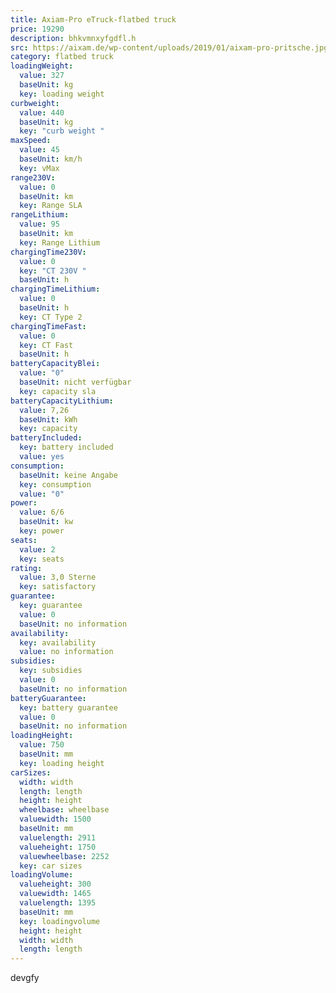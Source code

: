 ```yaml
---
title: Axiam-Pro eTruck-flatbed truck
price: 19290
description: bhkvmnxyfgdfl.h
src: https://aixam.de/wp-content/uploads/2019/01/aixam-pro-pritsche.jpg
category: flatbed truck
loadingWeight:
  value: 327
  baseUnit: kg
  key: loading weight
curbweight:
  value: 440
  baseUnit: kg
  key: "curb weight "
maxSpeed:
  value: 45
  baseUnit: km/h
  key: vMax
range230V:
  value: 0
  baseUnit: km
  key: Range SLA
rangeLithium:
  value: 95
  baseUnit: km
  key: Range Lithium
chargingTime230V:
  value: 0
  key: "CT 230V "
  baseUnit: h
chargingTimeLithium:
  value: 0
  baseUnit: h
  key: CT Type 2
chargingTimeFast:
  value: 0
  key: CT Fast
  baseUnit: h
batteryCapacityBlei:
  value: "0"
  baseUnit: nicht verfügbar
  key: capacity sla
batteryCapacityLithium:
  value: 7,26
  baseUnit: kWh
  key: capacity
batteryIncluded:
  key: battery included
  value: yes
consumption:
  baseUnit: keine Angabe
  key: consumption
  value: "0"
power:
  value: 6/6
  baseUnit: kw
  key: power
seats:
  value: 2
  key: seats
rating:
  value: 3,0 Sterne
  key: satisfactory
guarantee:
  key: guarantee
  value: 0
  baseUnit: no information
availability:
  key: availability
  value: no information
subsidies:
  key: subsidies
  value: 0
  baseUnit: no information
batteryGuarantee:
  key: battery guarantee
  value: 0
  baseUnit: no information
loadingHeight:
  value: 750
  baseUnit: mm
  key: loading height
carSizes:
  width: width
  length: length
  height: height
  wheelbase: wheelbase
  valuewidth: 1500
  baseUnit: mm
  valuelength: 2911
  valueheight: 1750
  valuewheelbase: 2252
  key: car sizes
loadingVolume:
  valueheight: 300
  valuewidth: 1465
  valuelength: 1395
  baseUnit: mm
  key: loadingvolume
  height: height
  width: width
  length: length
---
```

devgfy